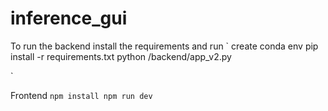 # inference_gui

To run the backend install the requirements and run
`
create conda env
pip install -r requirements.txt
python /backend/app_v2.py

`

Frontend
`
npm install
npm run dev
`


